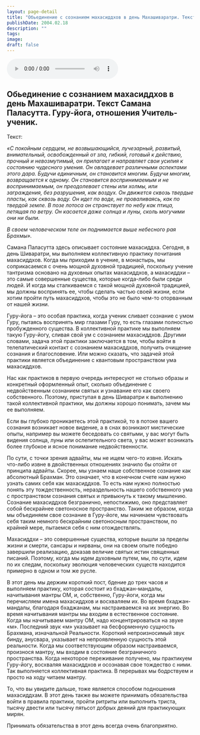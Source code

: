 ```yaml
---
layout: page-detail
title: "Обьединение с сознанием махасиддхов в день Махашиваратри. Текст Самана Паласутта"
publishDate: 2004.02.18
description: ""
tags:
image:
draft: false
---
```


<audio title="2004.02.18 - Обьединение с сознанием махасиддхов в день Махашиваратри. Текст Самана Паласутта.mp3" src="/upload/iblock/b30/b30a99ab797b8cd98ee0101e5b9e30fd.mp3" controls=""></audio>

## **Обьединение с сознанием махасиддхов в день Махашиваратри.** **Текст Самана Паласутта. Гуру-йога, отношения Учитель-ученик.**
  
  
 Текст:

_«С покойным сердцем, не возвышающийся, лучезарный, развитый, внимательный, освобожденный от зла, гибкий, готовый к действию, прочный и невозмутимый, он прилагает и направляет свои усилия к состоянию чудесного умения. Он овладевает различными аспектами этого дара. Будучи единичным, он становится многим. Будучи многим, возвращается к одному. Он становится воспринимаемым и не воспринимаемым, он преодолевает стены или холмы, или заграждения, без разрушения, как воздух. Он движется сквозь твердые пласты, как сквозь воду. Он идет по воде, не проваливаясь, как по твердой земле. В позе лотоса он странствует по небу как птица, летящая по ветру. Он касается даже солнца и луны, сколь могучими они ни были._ 

 _В своем человеческом теле он поднимается выше небесного рая Брахмы»._ 

 Самана Паласутта здесь описывает состояние махасиддха. Сегодня, в день Шиваратри, мы выполняем коллективную практику почитания махасиддхов. Когда мы приходим в учение, в монастырь, мы соприкасаемся с очень мощной духовной традицией, поскольку учение тантризма основано на духовных опытах махасиддхов, а махасиддхи – это самые совершенные существа, которые когда-либо были среди людей. И когда мы сталкиваемся с такой мощной духовной традицией, мы должны воспринять ее, чтобы сделать частью своей жизни, если хотим пройти путь махасиддхов, чтобы это не было чем-то оторванным от нашей жизни.

  
 Гуру-йога – это особая практика, когда ученик сливает сознание с умом Гуру, пытаясь воспринять мир глазами Гуру, то есть глазами полностью пробужденного существа. В коллективной практике мы выполняем такую Гуру-йогу, сливая свой ум с сознанием махасиддхов. Другими словами, задача этой практики заключается в том, чтобы войти в телепатический контакт с сознанием махасиддхов, получить очищение сознания и благословение. Или можно сказать, что задачей этой практики является объединение с квантовым пространством ума махасиддхов.

  
 Нас как практиков в первую очередь интересуют не столько образы и конкретный оформленный опыт, сколько объединение с недвойственным сознанием святых и узнавание его как своего собственного. Поэтому, приступая в день Шиваратри к выполнению такой коллективной практики, мы должны хорошо понимать, зачем мы ее выполняем.

 Если вы глубоко проникаетесь этой практикой, то в потоке вашего сознания возникает новое видение, а в снах возникают мистические опыты, например вы можете беседовать со святыми, у вас могут быть видения солнца, луны или ослепительного света, у вас может возникать более глубокое и ясное понимание недвойственности.

  
 По сути, с точки зрения адвайты, мы не ищем чего-то извне. Искать что-либо извне в двойственных отношениях значило бы отойти от принципа адвайты. Скорее, мы узнаем наше собственное сознание как абсолютный Брахман. Это означает, что в конечном счете нам нужно узнать самих себя как махасиддхов. То есть нам нужно полностью понять эту тождественность, нераздельность нашего собственного ума с пространством сознания святых и привыкнуть к такому мышлению. Сознание махасиддхов безгранично, непостижимо, оно представляет собой бескрайнее светоносное пространство. Таким же образом, когда мы объединяем свое сознание в Гуру-йоге, мы начинаем чувствовать себя таким немного бескрайним светоносным пространством, по крайней мере, пытаемся себя с ним отождествлять.

  
 Махасиддхи – это совершенные существа, которые вышли за пределы жизни и смерти, сансары и нирваны, они на своем опыте победно завершили реализацию, доказав величие святых истин священных писаний. Поэтому, когда мы идем духовным путем, мы, по сути, идем по их следам, поскольку эволюция человеческих существ находится примерно в одном и том же русле.

  
 В этот день мы держим короткий пост, бдение до трех часов и выполняем практику, которая состоит из бхаджан-мандалы, начитывания мантры ОМ, и, собственно, Гуру-йоги, когда мы перечисляем имена махасиддхов и восхваляем их. Во время бхаджан-мандалы, благодаря бхаджанам, мы настраиваемся на их энергию. Во время начитывания мантры мы входим в естественное состояние. Когда мы начитываем мантру ОМ, надо концентрироваться на звуке «м». Последний звук «м» указывает на бесформенную сущность Брахмана, изначальной Реальности. Короткий непроизносимый звук бинду, анусвара, указывает на непроявленную сущность этой реальности. Когда мы соответствующим образом настраиваемся, произнося мантру, мы входим в состояние безграничного пространства. Когда некоторое переживание получено, мы практикуем Гуру-йогу, восхваляя махасиддхов и осознавая свое тождество с ними. Так выполняется коллективная практика. В перерывах мы бодрствуем и просто на ходу читаем мантру.

  
 То, что вы увидите дальше, тоже является способом подношения махасиддхам. В этот день также вы можете принимать обязательства войти в правила практики, пройти ритриты или выполнить триста, тысячу двести или тысячу пятьсот добрых деяний для практикующих мирян.

 Принимать обязательства в этот день всегда очень благоприятно.
  
  
